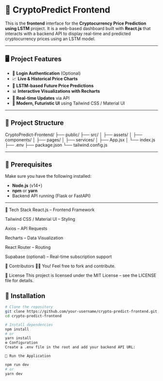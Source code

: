 # 🚀 CryptoPredict Frontend

This is the **frontend** interface for the **Cryptocurrency Price Prediction using LSTM** project.
It is a web-based dashboard built with **React.js** that interacts with a backend API to display real-time and predicted cryptocurrency prices using an LSTM model.

---

## 🖥️ Project Features

- 🔐 **Login Authentication** (Optional)
- 📈 **Live & Historical Price Charts**
- 🤖 **LSTM-based Future Price Predictions**
- 📊 **Interactive Visualizations with Recharts**
- 🔄 **Real-time Updates** via API
- 🎨 **Modern, Futuristic UI** using Tailwind CSS / Material UI

---

## 📁 Project Structure

CryptoPredict-Frontend/
├── public/
├── src/
│ ├── assets/
│ ├── components/
│ ├── pages/
│ ├── services/
│ ├── App.jsx
│ └── index.js
├── .env
├── package.json
└── tailwind.config.js


---

## 🚧 Prerequisites

Make sure you have the following installed:

- **Node.js** (v14+)
- **npm** or **yarn**
- Backend API running (Flask or FastAPI)

---

🔗 Tech Stack
React.js – Frontend Framework

Tailwind CSS / Material UI – Styling

Axios – API Requests

Recharts – Data Visualization

React Router – Routing

Supabase (optional) – Real-time subscription support

🤝 Contributors
👨‍💻 You! Feel free to fork and contribute.


📜 License
This project is licensed under the MIT License – see the LICENSE file for details.

## 🔧 Installation

```bash
# Clone the repository
git clone https://github.com/your-username/crypto-predict-frontend.git
cd crypto-predict-frontend

# Install dependencies
npm install
# or
yarn install
⚙️ Configuration
Create a .env file in the root and add your backend API URL:

🚀 Run the Application

npm run dev
# or
yarn dev




